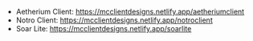 - Aetherium Client: https://mcclientdesigns.netlify.app/aetheriumclient
- Notro Client: https://mcclientdesigns.netlify.app/notroclient
- Soar Lite: https://mcclientdesigns.netlify.app/soarlite
